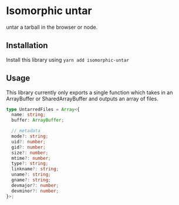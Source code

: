 # Isomorphic untar

untar a tarball in the browser or node.

## Installation

Install this library using `yarn add isomorphic-untar`

## Usage

This library currently only exports a single function which takes in an ArrayBuffer or SharedArrayBuffer and outputs an array of files.

```Typescript
type UntarredFiles = Array<{
  name: string;
  buffer: ArrayBuffer;

  // metadata
  mode?: string;
  uid?: number;
  gid?: number;
  size?: number;
  mtime?: number;
  type?: string;
  linkname?: string;
  uname?: string;
  gname?: string;
  devmajor?: number;
  devminor?: number;
}>;
```
